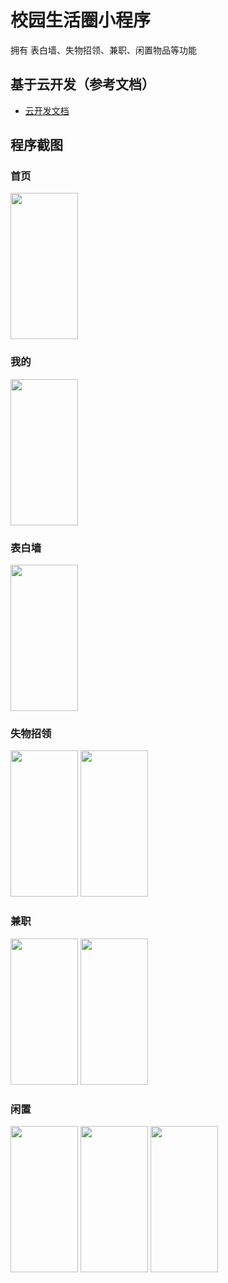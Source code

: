 # 校园生活圈小程序
拥有 表白墙、失物招领、兼职、闲置物品等功能

## 基于云开发（参考文档）

- [云开发文档](https://developers.weixin.qq.com/miniprogram/dev/wxcloud/basis/getting-started.html)

## 程序截图
### 首页
<img src="http://rose-ccc.gitee.io/imgbed/%E6%A0%A1%E5%9B%AD%E7%94%9F%E6%B4%BB%E5%B0%8F%E7%A8%8B%E5%BA%8F/index.png" width = "108px" height = "234px" align=“center”></img>
### 我的
<img src="http://rose-ccc.gitee.io/imgbed/%E6%A0%A1%E5%9B%AD%E7%94%9F%E6%B4%BB%E5%B0%8F%E7%A8%8B%E5%BA%8F/mine.png" width = "108px" height = "234px" align=“center”></img>
### 表白墙
<img src="http://rose-ccc.gitee.io/imgbed/%E6%A0%A1%E5%9B%AD%E7%94%9F%E6%B4%BB%E5%B0%8F%E7%A8%8B%E5%BA%8F/love.png" width = "108px" height = "234px" align=“center”></img>
### 失物招领
<img src="http://rose-ccc.gitee.io/imgbed/%E6%A0%A1%E5%9B%AD%E7%94%9F%E6%B4%BB%E5%B0%8F%E7%A8%8B%E5%BA%8F/lost.png" width = "108px" height = "234px" align=“center”></img>
<img src="http://rose-ccc.gitee.io/imgbed/%E6%A0%A1%E5%9B%AD%E7%94%9F%E6%B4%BB%E5%B0%8F%E7%A8%8B%E5%BA%8F/lostSend.png" width = "108px" height = "234px" align=“center”></img>
### 兼职
<img src="http://rose-ccc.gitee.io/imgbed/%E6%A0%A1%E5%9B%AD%E7%94%9F%E6%B4%BB%E5%B0%8F%E7%A8%8B%E5%BA%8F/work.png" width = "108px" height = "234px" align=“center”></img>
<img src="http://rose-ccc.gitee.io/imgbed/%E6%A0%A1%E5%9B%AD%E7%94%9F%E6%B4%BB%E5%B0%8F%E7%A8%8B%E5%BA%8F/workDetail.png" width = "108px" height = "234px" align=“center”></img>
### 闲置
<img src="http://rose-ccc.gitee.io/imgbed/%E6%A0%A1%E5%9B%AD%E7%94%9F%E6%B4%BB%E5%B0%8F%E7%A8%8B%E5%BA%8F/buy.png" width = "108px" height = "234px" align=“center” />
<img src="http://rose-ccc.gitee.io/imgbed/%E6%A0%A1%E5%9B%AD%E7%94%9F%E6%B4%BB%E5%B0%8F%E7%A8%8B%E5%BA%8F/buySend.png" width = "108px" height = "234px" align=“center” />
<img src="http://rose-ccc.gitee.io/imgbed/%E6%A0%A1%E5%9B%AD%E7%94%9F%E6%B4%BB%E5%B0%8F%E7%A8%8B%E5%BA%8F/buyDetail.png" width = "108px" height = "234px" align=“center” />